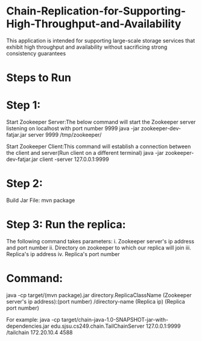 # Chain-Replication-for-Supporting-High-Throughput-and-Availability
This application is intended for supporting large-scale storage services that exhibit high throughput and availability without sacrificing strong consistency guarantees


# Steps to Run
# Step 1: 
Start Zookeeper Server:The below command will start the Zookeeper server listening on localhost with port number 9999
java -jar zookeeper-dev-fatjar.jar server 9999 /tmp/zookeeper/

Start Zookeeper Client:This command will establish a connection between the client and server(Run client on a different terminal)
java -jar zookeeper-dev-fatjar.jar client -server 127.0.0.1:9999



# Step 2: 
Build Jar File: mvn package



# Step 3: Run the replica:
The following command takes parameters:
i. Zookeeper server's ip address and port number
ii. Directory on zookeeper to which our replica will join
iii. Replica's ip address
iv. Replica's port number

# Command:
java -cp    target/(mvn package).jar    directory.ReplicaClassName    (Zookeeper server's ip address):(port number)   /directory-name   (Replica ip)    (Replica port number)  

For example:
java -cp    target/chain-java-1.0-SNAPSHOT-jar-with-dependencies.jar    edu.sjsu.cs249.chain.TailChainServer    127.0.0.1:9999  /tailchain    172.20.10.4 4588
